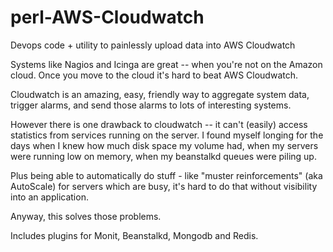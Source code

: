 perl-AWS-Cloudwatch
===================

Devops code + utility to painlessly upload data into AWS Cloudwatch

Systems like Nagios and Icinga are great -- when you're not on the Amazon cloud.
Once you move to the cloud it's hard to beat AWS Cloudwatch.

Cloudwatch is an amazing, easy, friendly way to aggregate system data, trigger alarms,
and send those alarms to lots of interesting systems.

However there is one drawback to cloudwatch -- it can't (easily) access statistics from
services running on the server.   I found myself longing for the days when I knew how 
much disk space my volume had, when my servers were running low on memory, when my
beanstalkd queues were piling up. 

Plus being able to automatically do stuff - like "muster reinforcements" (aka AutoScale)
for servers which are busy, it's hard to do that without visibility into an application.

Anyway, this solves those problems. 

Includes plugins for Monit, Beanstalkd, Mongodb and Redis.

